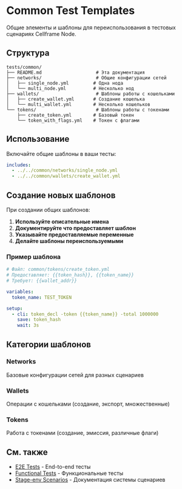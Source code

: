 # Common Test Templates

Общие элементы и шаблоны для переиспользования в тестовых сценариях Cellframe Node.

## Структура

```
tests/common/
├── README.md                    # Эта документация
├── networks/                    # Общие конфигурации сетей
│   ├── single_node.yml         # Одна нода
│   └── multi_node.yml          # Несколько нод
├── wallets/                     # Шаблоны работы с кошельками
│   ├── create_wallet.yml       # Создание кошелька
│   └── multi_wallet.yml        # Несколько кошельков
└── tokens/                      # Шаблоны работы с токенами
    ├── create_token.yml        # Базовый токен
    └── token_with_flags.yml    # Токен с флагами
```

## Использование

Включайте общие шаблоны в ваши тесты:

```yaml
includes:
  - ../../common/networks/single_node.yml
  - ../../common/wallets/create_wallet.yml
```

## Создание новых шаблонов

При создании общих шаблонов:

1. **Используйте описательные имена**
2. **Документируйте что предоставляет шаблон**
3. **Указывайте предоставляемые переменные**
4. **Делайте шаблоны переиспользуемыми**

### Пример шаблона

```yaml
# Файл: common/tokens/create_token.yml
# Предоставляет: {{token_hash}}, {{token_name}}
# Требует: {{wallet_addr}}

variables:
  token_name: TEST_TOKEN

setup:
  - cli: token_decl -token {{token_name}} -total 1000000
    save: token_hash
    wait: 3s
```

## Категории шаблонов

### Networks
Базовые конфигурации сетей для разных сценариев

### Wallets
Операции с кошельками (создание, экспорт, множественные)

### Tokens
Работа с токенами (создание, эмиссия, различные флаги)

## См. также

- [E2E Tests](../e2e/) - End-to-end тесты
- [Functional Tests](../functional/) - Функциональные тесты
- [Stage-env Scenarios](../stage-env/scenarios/) - Документация системы сценариев

